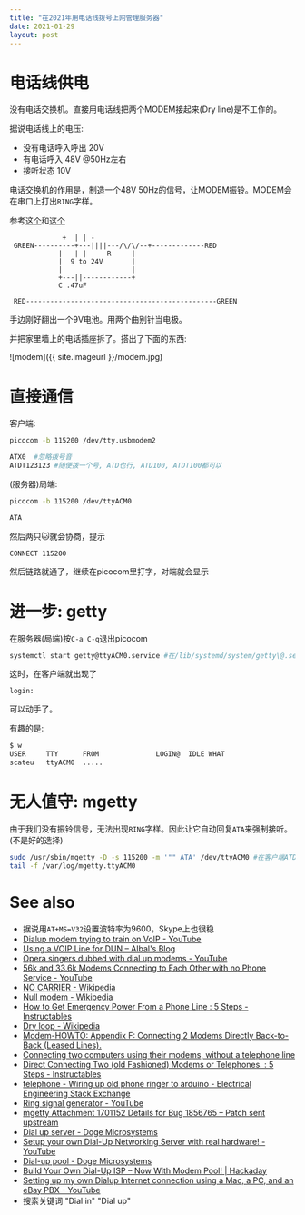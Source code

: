 ```yaml
---
title: "在2021年用电话线拨号上网管理服务器"
date: 2021-01-29
layout: post
---
```


# 电话线供电

没有电话交换机。直接用电话线把两个MODEM接起来(Dry line)是不工作的。

据说电话线上的电压:

 - 没有电话呼入呼出 20V
 - 有电话呼入 48V @50Hz左右
 - 接听状态 10V

电话交换机的作用是，制造一个48V 50Hz的信号，让MODEM振铃。MODEM会在串口上打出`RING`字样。

参考[这个](http://www.tldp.org/HOWTO/Modem-HOWTO-26.html)和[这个](https://www.jagshouse.com/modem.html)

```
		     +  | | -
 GREEN----------+---||||---/\/\/--+-------------RED
    	    |   | |     R     |
    	    |  9 to 24V       |
    	    |                 |
    	    +---||------------+
    		C .47uF

 RED-----------------------------------------------GREEN

```

手边刚好翻出一个9V电池。用两个曲别针当电极。

并把家里墙上的电话插座拆了。搭出了下面的东西:

![modem]({{ site.imageurl }}/modem.jpg)

# 直接通信

客户端:

```bash
picocom -b 115200 /dev/tty.usbmodem2

ATX0  #忽略拨号音
ATDT123123 #随便拨一个号, ATD也行, ATD100, ATDT100都可以
```

(服务器)局端:

```bash
picocom -b 115200 /dev/ttyACM0

ATA
```

然后两只🐱就会协商，提示

```
CONNECT 115200
```

然后链路就通了，继续在picocom里打字，对端就会显示


# 进一步: getty

在服务器(局端)按`C-a C-q`退出picocom


```bash
systemctl start getty@ttyACM0.service #在/lib/systemd/system/getty\@.service 里可以看到，实际上是/sbin/agetty
```

这时，在客户端就出现了

```
login:
```

可以动手了。

有趣的是:

```bash
$ w
USER     TTY      FROM              LOGIN@  IDLE WHAT
scateu   ttyACM0  .....
```

# 无人值守: mgetty

由于我们没有振铃信号，无法出现`RING`字样。因此让它自动回复`ATA`来强制接听。(不是好的选择)

```bash
sudo /usr/sbin/mgetty -D -s 115200 -m '"" ATA' /dev/ttyACM0 #在客户端ATD指令之后再敲回车
tail -f /var/log/mgetty.ttyACM0
```


# See also

 - 据说用`AT+MS=V32`设置波特率为9600，Skype上也很稳
 - [Dialup modem trying to train on VoIP - YouTube](https://www.youtube.com/watch?v=XK0ReVwK8wE)
 - [Using a VOIP Line for DUN – Albal's Blog](https://albal21.wordpress.com/2013/01/21/using-a-voip-line-for-dun/)
 - [Opera singers dubbed with dial up modems - YouTube](https://www.youtube.com/watch?v=AdgvceSBroU)
 - [56k and 33.6k Modems Connecting to Each Other with no Phone Service - YouTube](https://www.youtube.com/watch?v=luarFqislIc)
 - [NO CARRIER - Wikipedia](https://en.wikipedia.org/wiki/NO_CARRIER)
 - [Null modem - Wikipedia](https://en.wikipedia.org/wiki/Null_modem)
 - [How to Get Emergency Power From a Phone Line : 5 Steps - Instructables](https://www.instructables.com/How-to-Get-Emergency-Power-from-a-Phone-Line/)
 - [Dry loop - Wikipedia](https://en.wikipedia.org/wiki/Dry_loop)
 - [Modem-HOWTO: Appendix F: Connecting 2 Modems Directly Back-to-Back (Leased Lines).](https://tldp.org/HOWTO/Modem-HOWTO-26.html)
 - [Connecting two computers using their modems, without a telephone line](https://www.jagshouse.com/modem.html)
 - [Direct Connecting Two (old Fashioned) Modems or Telephones. : 5 Steps - Instructables](https://www.instructables.com/Direct-connecting-two-old-fashioned-modems-or-te/)
 - [telephone - Wiring up old phone ringer to arduino - Electrical Engineering Stack Exchange](https://electronics.stackexchange.com/questions/5531/wiring-up-old-phone-ringer-to-arduino)
 - [Ring signal generator - YouTube](https://www.youtube.com/watch?v=9afGtWbQDKw)
 - [mgetty Attachment 1701152 Details for Bug 1856765 – Patch sent upstream](https://bugzilla.redhat.com/attachment.cgi?id=1701152&action=diff)
 - [Dial up server - Doge Microsystems](https://dogemicrosystems.ca/wiki/Dial_up_server)
 - [Setup your own Dial-Up Networking Server with real hardware! - YouTube](https://www.youtube.com/watch?v=Bk86uqEiwpE)
 - [Dial-up pool - Doge Microsystems](https://dogemicrosystems.ca/wiki/Dial-up_pool)
 - [Build Your Own Dial-Up ISP – Now With Modem Pool! \| Hackaday](https://hackaday.com/2020/05/30/build-your-own-dial-up-isp-now-with-modem-pool/)
 - [Setting up my own Dialup Internet connection using a Mac, a PC, and an eBay PBX - YouTube](https://www.youtube.com/watch?v=Fk4-pPati-U)
 - 搜索关键词 "Dial in" "Dial up"
